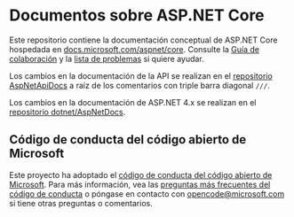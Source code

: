 # <a name="aspnet-core-docs"></a>Documentos sobre ASP.NET Core

Este repositorio contiene la documentación conceptual de ASP.NET Core hospedada en [docs.microsoft.com/aspnet/core](https://docs.microsoft.com/aspnet/core). Consulte la [Guía de colaboración](CONTRIBUTING.md) y la [lista de problemas](https://github.com/dotnet/AspNetCore.Docs/issues) si quiere ayudar.

Los cambios en la documentación de la API se realizan en el [repositorio AspNetApiDocs](https://github.com/dotnet/AspNetApiDocs) a raíz de los comentarios con triple barra diagonal `///`.

Los cambios en la documentación de ASP.NET 4.x se realizan en el [repositorio dotnet/AspNetDocs](https://github.com/dotnet/AspNetDocs).

## <a name="microsoft-open-source-code-of-conduct"></a>Código de conducta del código abierto de Microsoft

Este proyecto ha adoptado el [código de conducta del código abierto de Microsoft](https://opensource.microsoft.com/codeofconduct/).
Para más información, vea las [preguntas más frecuentes del código de conducta](https://opensource.microsoft.com/codeofconduct/faq/) o póngase en contacto con [opencode@microsoft.com](mailto:opencode@microsoft.com) si tiene otras preguntas o comentarios.